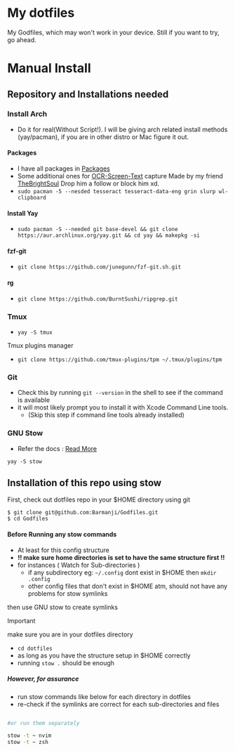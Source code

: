 # My dotfiles
My Godfiles, which may won't work in your device.
Still if you want to try, go ahead.

# Manual Install
## Repository and Installations needed

### Install Arch
- Do it for real(Without Script!). I will be giving arch related install methods (yay/pacman), if you are in other distro or Mac figure it out.
#### Packages
- I have all packages in [Packages]("https://github.com/Barmanji/Godfiles/tree/master/InstalledArchPackages")
- Some additional ones for [OCR-Screen-Text](https://github.com/TheBrightSoul/Screen-Text-Reader) capture Made by my friend [TheBrightSoul](https://github.com/TheBrightSoul) Drop him a follow or block him xd.
- `sudo pacman -5 --nesded tesseract tesseract-data-eng grin slurp wl-clipboard`

#### Install Yay
- `sudo pacman -S --needed git base-devel && git clone https://aur.archlinux.org/yay.git && cd yay && makepkg -si`

#### fzf-git
- `git clone https://github.com/junegunn/fzf-git.sh.git`

#### rg
- `git clone https://github.com/BurntSushi/ripgrep.git`

### Tmux
- `yay -S tmux`

Tmux plugins manager
- `git clone https://github.com/tmux-plugins/tpm ~/.tmux/plugins/tpm`

### Git

-   Check this by running `git --version` in the shell to see if the command is available
-   it will most likely prompt you to install it with Xcode Command Line tools.
    - (Skip this step if command line tools already installed)

### GNU Stow
- Refer the docs : [Read More](https://www.gnu.org/software/stow/)
```
yay -S stow
```

## Installation of this repo using stow

First, check out dotfiles repo in your $HOME directory using git

```
$ git clone git@github.com:Barmanji/Godfiles.git
$ cd Godfiles
```
#### Before Running any stow commands
- At least for this config structure
- **!! make sure home directories is set to have the same structure first !!**
- for instances ( Watch for Sub-directories )
    - if any subdirectory eg: `~/.config` dont exist in $HOME then `mkdir .config`
    - other config files that don't exist in $HOME atm, should not have any problems
      for stow symlinks


then use GNU stow to create symlinks
> [!IMPORTANT]
> make sure you are in your dotfiles directory

- `cd dotfiles`
- as long as you have the structure setup in $HOME correctly
- running `stow .` should be enough

##### However, for assurance
- run stow commands like below for each directory in dotfiles
- re-check if the symlinks are correct for each sub-directories and files
```bash

#or run them separately

stow -t ~ nvim
stow -t ~ zsh
```

